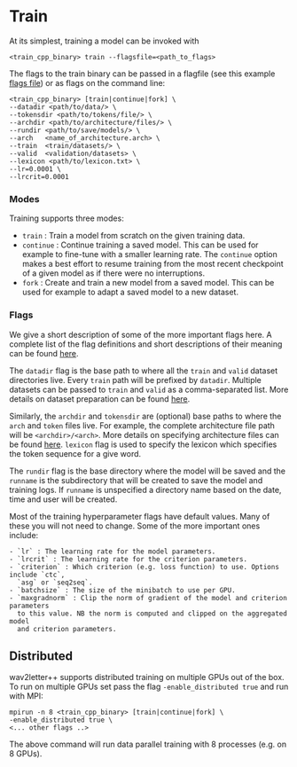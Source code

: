 # Train

At its simplest, training a model can be invoked with

```
<train_cpp_binary> train --flagsfile=<path_to_flags>
```

The flags to the train binary can be passed in a flagfile (see this example
[flags file](../recipes/timit/configs/conv_relu/train.cfg)) or as flags on the
command line:

```
<train_cpp_binary> [train|continue|fork] \
--datadir <path/to/data/> \
--tokensdir <path/to/tokens/file/> \
--archdir <path/to/architecture/files/> \
--rundir <path/to/save/models/> \
--arch   <name_of_architecture.arch> \
--train  <train/datasets/> \
--valid  <validation/datasets> \
--lexicon <path/to/lexicon.txt> \
--lr=0.0001 \
--lrcrit=0.0001
```

### Modes

Training supports three modes:

- `train` : Train a model from scratch on the given training data.
- `continue` : Continue training a saved model. This can be used for example to
  fine-tune with a smaller learning rate. The `continue` option makes a best
  effort to resume training from the most recent checkpoint of a given model as
  if there were no interruptions.
- `fork` : Create and train a new model from a saved model. This can be used
  for example to adapt a saved model to a new dataset.

### Flags

We give a short description of some of the more important flags here. A
complete list of the flag definitions and short descriptions of their meaning
can be found [here](../src/common/Defines.cpp).

The `datadir` flag is the base path to where all the `train` and `valid`
dataset directories live. Every `train` path will be prefixed by `datadir`.
Multiple datasets can be passed to `train` and `valid` as a comma-separated
list. More details on dataset preparation can be found [here](data_prep.md).

Similarly, the `archdir` and `tokensdir` are (optional) base paths to where the
`arch` and `token` files live. For example, the complete architecture file path
will be `<archdir>/<arch>`. More details on specifying architecture files can be found [here](arch.md).
`lexicon` flag is used to specify the lexicon which specifies the token sequence for a give word.

The `rundir` flag is the base directory where the model will be saved and the
`runname` is the subdirectory that will be created to save the model and
training logs. If `runname` is unspecified a directory name based on the date,
time and user will be created.

Most of the training hyperparameter flags have default values. Many of these
you will not need to change. Some of the more important ones include:

```
- `lr` : The learning rate for the model parameters.
- `lrcrit` : The learning rate for the criterion parameters.
- `criterion` : Which criterion (e.g. loss function) to use. Options include `ctc`,
  `asg` or `seq2seq`.
- `batchsize` : The size of the minibatch to use per GPU.
- `maxgradnorm` : Clip the norm of gradient of the model and criterion parameters
  to this value. NB the norm is computed and clipped on the aggregated model
  and criterion parameters.
```


## Distributed

wav2letter++ supports distributed training on multiple GPUs out of the box. To
run on multiple GPUs set pass the flag `-enable_distributed true` and run with
MPI:

```
mpirun -n 8 <train_cpp_binary> [train|continue|fork] \
-enable_distributed true \
<... other flags ..>
```

The above command will run data parallel training with 8 processes (e.g. on 8
GPUs).
